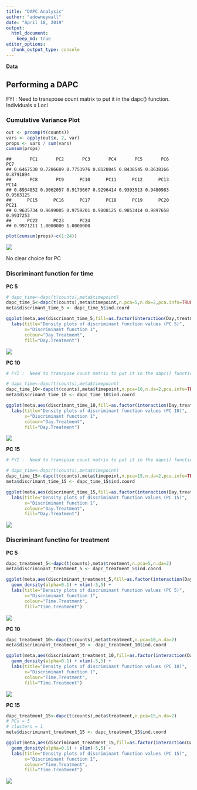 ```yaml
---
title: "DAPC Analysis"
author: "adowneywall"
date: "April 18, 2019"
output: 
  html_document: 
    keep_md: true
editor_options: 
  chunk_output_type: console
---
```



  
**Data**

  
## Performing a DAPC

FYI :  Need to transpose count matrix to put it in the dapc() function. Individuals x Loci 

### Cumulative Variance Plot

```r
out <- prcomp(t(counts))
vars <- apply(out$x, 2, var)  
props <- vars / sum(vars)
cumsum(props)
```

```
##       PC1       PC2       PC3       PC4       PC5       PC6       PC7 
## 0.6467538 0.7286689 0.7753976 0.8128845 0.8438545 0.8638166 0.8791894 
##       PC8       PC9      PC10      PC11      PC12      PC13      PC14 
## 0.8934852 0.9062057 0.9179667 0.9296414 0.9393513 0.9480983 0.9563125 
##      PC15      PC16      PC17      PC18      PC19      PC20      PC21 
## 0.9635734 0.9699005 0.9759201 0.9808125 0.9853414 0.9897658 0.9937253 
##      PC22      PC23      PC24 
## 0.9971211 1.0000000 1.0000000
```

```r
plot(cumsum(props)~c(1:24))
```

![](04B_CV17_RNA_DAPC_files/figure-html/unnamed-chunk-2-1.png)<!-- -->

No clear choice for PC   
  
### Discriminant function for time  

**PC 5**  

```r
# dapc_time<-dapc(t(counts),meta$timepoint)
dapc_time_5<-dapc(t(counts),meta$timepoint,n.pca=5,n.da=2,pca.info=TRUE)
meta$discrimant_time_5 <- dapc_time_5$ind.coord

ggplot(meta,aes(discrimant_time_5,fill=as.factor(interaction(Day,treatment)),colour=as.factor(interaction(Day,treatment)))) + geom_density(alpha=0.2) + xlim(-5,5) + 
  labs(title="Density plots of discriminant function values (PC 5)",
       x="Discriminant function 1",
       colour="Day.Treatment",
       fill="Day.Treatment")
```

![](04B_CV17_RNA_DAPC_files/figure-html/unnamed-chunk-3-1.png)<!-- -->
  
**PC 10**  

```r
# FYI :  Need to transpose count matrix to put it in the dapc() function. Individuals x Loci 

# dapc_time<-dapc(t(counts),meta$timepoint)
dapc_time_10<-dapc(t(counts),meta$timepoint,n.pca=10,n.da=2,pca.info=TRUE)
meta$discrimant_time_10 <- dapc_time_10$ind.coord

ggplot(meta,aes(discrimant_time_10,fill=as.factor(interaction(Day,treatment)),colour=as.factor(interaction(Day,treatment)))) + geom_density(alpha=0.2) + xlim(-5,5) + 
  labs(title="Density plots of discriminant function values (PC 10)",
       x="Discriminant function 1",
       colour="Day.Treatment",
       fill="Day.Treatment")
```

![](04B_CV17_RNA_DAPC_files/figure-html/unnamed-chunk-4-1.png)<!-- -->
  
**PC 15**  

```r
# FYI :  Need to transpose count matrix to put it in the dapc() function. Individuals x Loci 

# dapc_time<-dapc(t(counts),meta$timepoint)
dapc_time_15<-dapc(t(counts),meta$timepoint,n.pca=15,n.da=2,pca.info=TRUE)
meta$discrimant_time_15 <- dapc_time_15$ind.coord

ggplot(meta,aes(discrimant_time_15,fill=as.factor(interaction(Day,treatment)),colour=as.factor(interaction(Day,treatment)))) + geom_density(alpha=0.2) + xlim(-5,5) + 
  labs(title="Density plots of discriminant function values (PC 15)",
       x="Discriminant function 1",
       colour="Day.Treatment",
       fill="Day.Treatment")
```

![](04B_CV17_RNA_DAPC_files/figure-html/unnamed-chunk-5-1.png)<!-- -->
  
### Discriminant functino for treatment  
  
**PC 5**

```r
dapc_treatment_5<-dapc(t(counts),meta$treatment,n.pca=5,n.da=2)
meta$discriminant_treatment_5 <- dapc_treatment_5$ind.coord

ggplot(meta,aes(discriminant_treatment_5,fill=as.factor(interaction(Day,treatment)),colour=as.factor(interaction(Day,treatment)))) + 
  geom_density(alpha=0.1) + xlim(-5,5) + 
  labs(title="Density plots of discriminant function values (PC 5)",
       x="Discriminant function 1",
       colour="Time.Treatment",
       fill="Time.Treatment")
```

![](04B_CV17_RNA_DAPC_files/figure-html/unnamed-chunk-6-1.png)<!-- -->
  
**PC 10**

```r
dapc_treatment_10<-dapc(t(counts),meta$treatment,n.pca=10,n.da=2)
meta$discriminant_treatment_10 <- dapc_treatment_10$ind.coord

ggplot(meta,aes(discriminant_treatment_10,fill=as.factor(interaction(Day,treatment)),colour=as.factor(interaction(Day,treatment)))) + 
  geom_density(alpha=0.1) + xlim(-5,5) + 
  labs(title="Density plots of discriminant function values (PC 10)",
       x="Discriminant function 1",
       colour="Time.Treatment",
       fill="Time.Treatment")
```

![](04B_CV17_RNA_DAPC_files/figure-html/unnamed-chunk-7-1.png)<!-- -->
  
**PC 15**

```r
dapc_treatment_15<-dapc(t(counts),meta$treatment,n.pca=15,n.da=2)
# PCs = 5
# clusters = 1
meta$discriminant_treatment_15 <- dapc_treatment_15$ind.coord

ggplot(meta,aes(discriminant_treatment_15,fill=as.factor(interaction(Day,treatment)),colour=as.factor(interaction(Day,treatment)))) + 
  geom_density(alpha=0.1) + xlim(-5,5) + 
  labs(title="Density plots of discriminant function values (PC 15)",
       x="Discriminant function 1",
       colour="Time.Treatment",
       fill="Time.Treatment")
```

![](04B_CV17_RNA_DAPC_files/figure-html/unnamed-chunk-8-1.png)<!-- -->
  
